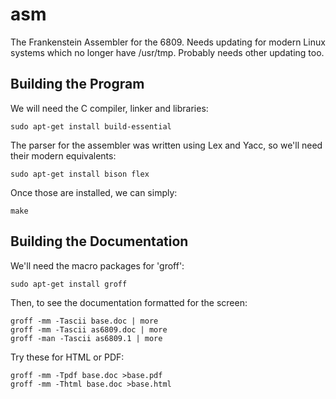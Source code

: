 # asm #

The Frankenstein Assembler for the 6809.
Needs updating for modern Linux systems which no longer have /usr/tmp.
Probably needs other updating too.

## Building the Program ##

We will need the C compiler, linker and libraries:

`sudo apt-get install build-essential`

The parser for the assembler was written using Lex and Yacc,
so we'll need their modern equivalents:

`sudo apt-get install bison flex`

Once those are installed, we can simply:

`make`

## Building the Documentation ##

We'll need the macro packages for 'groff':

`sudo apt-get install groff`

Then, to see the documentation formatted for the screen:

`groff -mm -Tascii base.doc | more` <br />
`groff -mm -Tascii as6809.doc | more` <br />
`groff -man -Tascii as6809.1 | more` <br />

Try these for HTML or PDF:

`groff -mm -Tpdf base.doc >base.pdf` <br />
`groff -mm -Thtml base.doc >base.html` <br />
